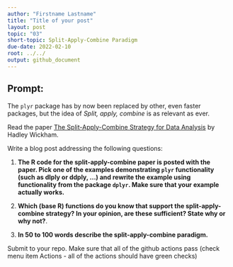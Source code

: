 ```yaml
---
author: "Firstname Lastname"
title: "Title of your post"
layout: post
topic: "03"
short-topic: Split-Apply-Combine Paradigm
due-date: 2022-02-10
root: ../../
output: github_document
---
```


## Prompt:

The `plyr` package has by now been replaced by other, even faster packages, but the idea of *Split, apply, combine* is as relevant as ever.

Read the paper [The Split-Apply-Combine Strategy for Data Analysis](https://www.jstatsoft.org/article/view/v040i01) by Hadley Wickham.


Write a blog post addressing the following questions: 

1. **The R code for the split-apply-combine paper is posted with the paper. Pick one of the examples demonstrating `plyr` functionality (such as dlply or ddply, ...) and rewrite the example using functionality from the package `dplyr`. Make sure that your example actually works.**

2. **Which (base R) functions do you know that support the split-apply-combine strategy? In your opinion, are these sufficient? State why or why not?**. 


3. **In 50 to 100 words describe the split-apply-combine paradigm.**
 

Submit to your repo. Make sure that all of the github actions pass (check menu item Actions - all of the actions should have green checks)

